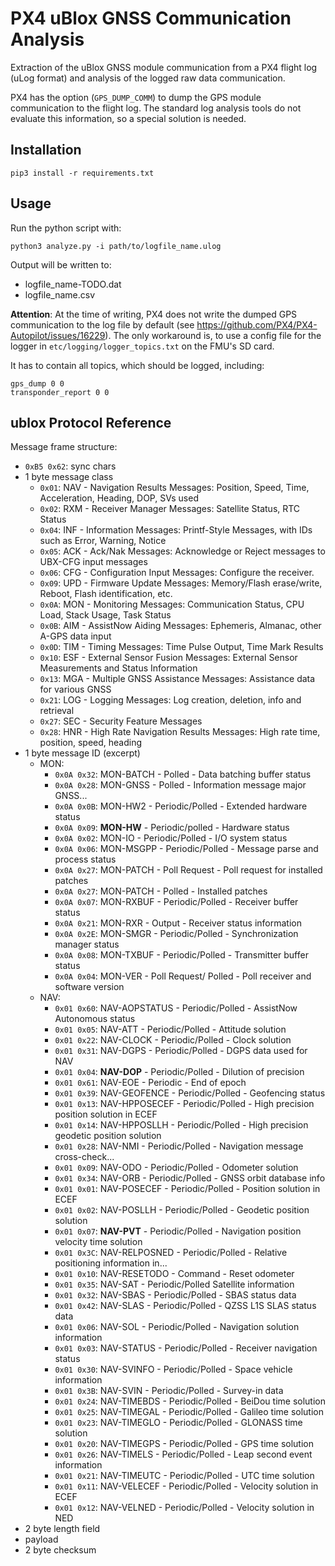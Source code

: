 # PX4 uBlox GNSS Communication Analysis
Extraction of the uBlox GNSS module communication from a PX4 flight log (uLog format) and analysis of the logged raw data communication.

PX4 has the option (`GPS_DUMP_COMM`) to dump the GPS module communication to the flight log.
The standard log analysis tools do not evaluate this information, so a special solution is needed.


## Installation
```shell
pip3 install -r requirements.txt
```


## Usage
Run the python script with:
```shell
python3 analyze.py -i path/to/logfile_name.ulog
```

Output will be written to:

- logfile_name-TODO.dat
- logfile_name.csv


**Attention**: At the time of writing, PX4 does not write the dumped GPS communication to the log file by default (see https://github.com/PX4/PX4-Autopilot/issues/16229).
The only workaround is, to use a config file for the logger in `etc/logging/logger_topics.txt` on the FMU's SD card.

It has to contain all topics, which should be logged, including:
```
gps_dump 0 0
transponder_report 0 0
```


## ublox Protocol Reference
Message frame structure:

- `0xB5 0x62`: sync chars
- 1 byte message class
    * `0x01`: NAV - Navigation Results Messages: Position, Speed, Time, Acceleration, Heading, DOP, SVs used
    * `0x02`: RXM - Receiver Manager Messages: Satellite Status, RTC Status
    * `0x04`: INF - Information Messages: Printf-Style Messages, with IDs such as Error, Warning, Notice
    * `0x05`: ACK - Ack/Nak Messages: Acknowledge or Reject messages to UBX-CFG input messages
    * `0x06`: CFG - Configuration Input Messages: Configure the receiver.
    * `0x09`: UPD - Firmware Update Messages: Memory/Flash erase/write, Reboot, Flash identification, etc.
    * `0x0A`: MON - Monitoring Messages: Communication Status, CPU Load, Stack Usage, Task Status
    * `0x0B`: AIM - AssistNow Aiding Messages: Ephemeris, Almanac, other A-GPS data input
    * `0x0D`: TIM - Timing Messages: Time Pulse Output, Time Mark Results
    * `0x10`: ESF - External Sensor Fusion Messages: External Sensor Measurements and Status Information
    * `0x13`: MGA - Multiple GNSS Assistance Messages: Assistance data for various GNSS
    * `0x21`: LOG - Logging Messages: Log creation, deletion, info and retrieval
    * `0x27`: SEC - Security Feature Messages
    * `0x28`: HNR - High Rate Navigation Results Messages: High rate time, position, speed, heading
- 1 byte message ID (excerpt)
    * MON:
        + `0x0A 0x32`: MON-BATCH - Polled - Data batching buffer status
        + `0x0A 0x28`: MON-GNSS - Polled - Information message major GNSS...
        + `0x0A 0x0B`: MON-HW2 - Periodic/Polled - Extended hardware status
        + `0x0A 0x09`: **MON-HW** - Periodic/polled - Hardware status
        + `0x0A 0x02`: MON-IO - Periodic/Polled - I/O system status
        + `0x0A 0x06`: MON-MSGPP - Periodic/Polled - Message parse and process status
        + `0x0A 0x27`: MON-PATCH - Poll Request - Poll request for installed patches
        + `0x0A 0x27`: MON-PATCH - Polled - Installed patches
        + `0x0A 0x07`: MON-RXBUF - Periodic/Polled - Receiver buffer status
        + `0x0A 0x21`: MON-RXR - Output - Receiver status information
        + `0x0A 0x2E`: MON-SMGR - Periodic/Polled - Synchronization manager status
        + `0x0A 0x08`: MON-TXBUF - Periodic/Polled - Transmitter buffer status
        + `0x0A 0x04`: MON-VER - Poll Request/ Polled - Poll receiver and software version
    * NAV:
        + `0x01 0x60`: NAV-AOPSTATUS - Periodic/Polled - AssistNow Autonomous status
        + `0x01 0x05`: NAV-ATT - Periodic/Polled - Attitude solution
        + `0x01 0x22`: NAV-CLOCK - Periodic/Polled - Clock solution
        + `0x01 0x31`: NAV-DGPS - Periodic/Polled - DGPS data used for NAV
        + `0x01 0x04`: **NAV-DOP** - Periodic/Polled - Dilution of precision
        + `0x01 0x61`: NAV-EOE - Periodic - End of epoch
        + `0x01 0x39`: NAV-GEOFENCE - Periodic/Polled - Geofencing status
        + `0x01 0x13`: NAV-HPPOSECEF - Periodic/Polled - High precision position solution in ECEF
        + `0x01 0x14`: NAV-HPPOSLLH - Periodic/Polled - High precision geodetic position solution
        + `0x01 0x28`: NAV-NMI - Periodic/Polled - Navigation message cross-check...
        + `0x01 0x09`: NAV-ODO - Periodic/Polled - Odometer solution
        + `0x01 0x34`: NAV-ORB - Periodic/Polled - GNSS orbit database info
        + `0x01 0x01`: NAV-POSECEF - Periodic/Polled - Position solution in ECEF
        + `0x01 0x02`: NAV-POSLLH - Periodic/Polled - Geodetic position solution
        + `0x01 0x07`: **NAV-PVT** - Periodic/Polled - Navigation position velocity time solution
        + `0x01 0x3C`: NAV-RELPOSNED - Periodic/Polled - Relative positioning information in...
        + `0x01 0x10`: NAV-RESETODO - Command - Reset odometer
        + `0x01 0x35`: NAV-SAT - Periodic/Polled Satellite information
        + `0x01 0x32`: NAV-SBAS - Periodic/Polled - SBAS status data
        + `0x01 0x42`: NAV-SLAS - Periodic/Polled - QZSS L1S SLAS status data
        + `0x01 0x06`: NAV-SOL - Periodic/Polled - Navigation solution information
        + `0x01 0x03`: NAV-STATUS - Periodic/Polled - Receiver navigation status
        + `0x01 0x30`: NAV-SVINFO - Periodic/Polled - Space vehicle information
        + `0x01 0x3B`: NAV-SVIN - Periodic/Polled - Survey-in data
        + `0x01 0x24`: NAV-TIMEBDS - Periodic/Polled - BeiDou time solution
        + `0x01 0x25`: NAV-TIMEGAL - Periodic/Polled - Galileo time solution
        + `0x01 0x23`: NAV-TIMEGLO - Periodic/Polled - GLONASS time solution
        + `0x01 0x20`: NAV-TIMEGPS - Periodic/Polled - GPS time solution
        + `0x01 0x26`: NAV-TIMELS - Periodic/Polled - Leap second event information
        + `0x01 0x21`: NAV-TIMEUTC - Periodic/Polled - UTC time solution
        + `0x01 0x11`: NAV-VELECEF - Periodic/Polled - Velocity solution in ECEF
        + `0x01 0x12`: NAV-VELNED - Periodic/Polled - Velocity solution in NED
- 2 byte length field
- payload
- 2 byte checksum
